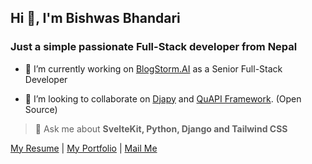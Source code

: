 ## Hi 👋, I'm Bishwas Bhandari
### Just a simple passionate Full-Stack developer from Nepal

- 🔭 I’m currently working on [BlogStorm.AI](https://www.blogstorm.ai/) as a Senior Full-Stack Developer

- 👯 I’m looking to collaborate on [Djapy](https://github.com/Bishwas-py/djapy) and [QuAPI Framework](https://github.com/Bishwas-py/QuAPI). (Open Source)

> 💬 Ask me about **SvelteKit, Python, Django and Tailwind CSS**


[My Resume](Bishwas-Bhandari-Resume.pdf) | [My Portfolio](https://bishwas.net/) | [Mail Me](mailto:yo@bishwas.net)
